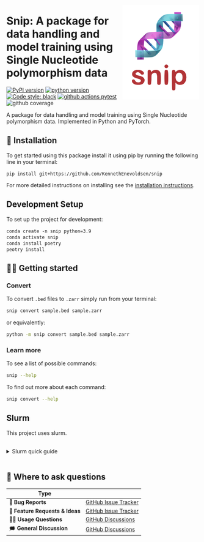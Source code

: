 <a href="https://github.com/kennethenevoldsen/snip"><img src="https://github.com/KennethEnevoldsen/snip/blob/main/docs/_static/icon.png?raw=true" width="200" align="right" /></a>
# Snip: A package for data handling and model training using Single Nucleotide polymorphism data


[![PyPI version](https://badge.fury.io/py/snip.svg)](https://pypi.org/project/snip/)
[![python version](https://img.shields.io/badge/Python-%3E=3.8-blue)](https://github.com/kennethenevoldsen/snip)
[![Code style: black](https://img.shields.io/badge/Code%20Style-Black-black)](https://black.readthedocs.io/en/stable/the_black_code_style/current_style.html)
[![github actions pytest](https://github.com/kennethenevoldsen/snip/actions/workflows/pytest.yml/badge.svg)](https://github.com/kennethenevoldsen/snip/actions)
![github coverage](https://img.shields.io/endpoint?url=https://gist.githubusercontent.com/KennethEnevoldsen/c102b02c0430c5e834a7a39abd846130/raw/badge-snip-coverage.json)


A package for data handling and model training using Single Nucleotide polymorphism data. Implemented in Python and PyTorch.

## 🔧 Installation
To get started using this package install it using pip by running the following line in your terminal:

```
pip install git+https://github.com/KennethEnevoldsen/snip
```


For more detailed instructions on installing see the [installation instructions](https://kennethenevoldsen.github.io/snip/installation).


## Development Setup

To set up the project for development:
```
conda create -n snip python=3.9
conda activate snip
conda install poetry
peotry install
```

## 👩‍💻 Getting started


### Convert
To convert `.bed` files to `.zarr` simply run from your terminal:
```bash
snip convert sample.bed sample.zarr
```

or equivalently:

```bash
python -m snip convert sample.bed sample.zarr
```

### 


### Learn more
To see a list of possible commands:
```bash
snip --help
```

To find out more about each command:

```bash
snip convert --help
```

## Slurm

This project uses slurm.

<br /> 

<details>
    <summary> Slurm quick guide </summary>

**To run a job:**

```bash
sbatch {filename}.sh -A NLPPred
```

Where `A` stands for account and `NLPPred` is the account. 

**Check the status of submitted queue:**
```
squeue -u {username}
```
**See available nodes:**
```
gnodes
```

**SSH to node:**
```bash
ssh {node id}
```

**Run an interactive window:**
```
srun --pty -c 4 --mem=16g bash -A NLPPred
```
Using 4 cores and 16GB memory.

For more on slurm please check out [this site](https://docs.rc.fas.harvard.edu/kb/convenient-slurm-commands).


</details>

<br /> 


## 💬 Where to ask questions

| Type                           |                        |
| ------------------------------ | ---------------------- |
| 🚨 **Bug Reports**              | [GitHub Issue Tracker] |
| 🎁 **Feature Requests & Ideas** | [GitHub Issue Tracker] |
| 👩‍💻 **Usage Questions**          | [GitHub Discussions]   |
| 🗯 **General Discussion**       | [GitHub Discussions]   |

[github issue tracker]: https://github.com/kennethenevoldsen/snip/issues
[github discussions]: https://github.com/kennethenevoldsen/snip/discussions




<!-- 

- [ ] Check relu compression (why is there trivial SNPs?)
- [ ] Redo analysis with more ind.
  - [ ]  time estimate 
  - [ ]  more traits
- [ ] compare w. R^2 pruning
- [ ] Plot Single SNPs
- [ ] Figure out the role of the Q_J (examine)
- [ ] Calculate correlation
 -->